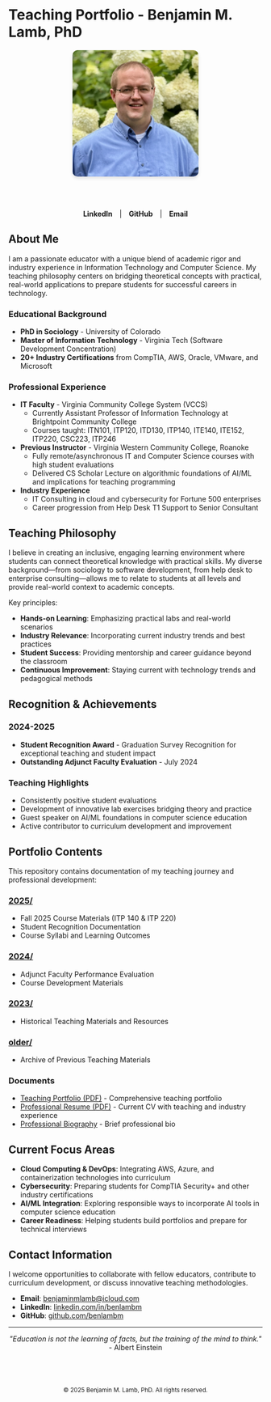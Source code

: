 # Teaching Portfolio - Benjamin M. Lamb, PhD

<div align="center">
  <img src="BenLamb.png" alt="Ben Lamb" width="250" style="border-radius: 10px; box-shadow: 0 4px 6px rgba(0, 0, 0, 0.1);">
  
  <br><br>
  
  <a href="https://www.linkedin.com/in/benlambm/" style="text-decoration: none; margin: 0 10px;">
    <strong>LinkedIn</strong>
  </a> |
  <a href="https://github.com/benlambm" style="text-decoration: none; margin: 0 10px;">
    <strong>GitHub</strong>
  </a> |
  <a href="mailto:benjaminmlamb@icloud.com" style="text-decoration: none; margin: 0 10px;">
    <strong>Email</strong>
  </a>
</div>

## About Me

I am a passionate educator with a unique blend of academic rigor and industry experience in Information Technology and Computer Science. My teaching philosophy centers on bridging theoretical concepts with practical, real-world applications to prepare students for successful careers in technology.

### Educational Background
- **PhD in Sociology** - University of Colorado
- **Master of Information Technology** - Virginia Tech (Software Development Concentration)
- **20+ Industry Certifications** from CompTIA, AWS, Oracle, VMware, and Microsoft

### Professional Experience
- **IT Faculty** - Virginia Community College System (VCCS)
  - Currently Assistant Professor of Information Technology at Brightpoint Community College
  - Courses taught: ITN101, ITP120, ITD130, ITP140, ITE140, ITE152, ITP220, CSC223, ITP246 
- **Previous Instructor** - Virginia Western Community College, Roanoke
  - Fully remote/asynchronous IT and Computer Science courses with high student evaluations
  - Delivered CS Scholar Lecture on algorithmic foundations of AI/ML and implications for teaching programming
- **Industry Experience**
  - IT Consulting in cloud and cybersecurity for Fortune 500 enterprises
  - Career progression from Help Desk T1 Support to Senior Consultant

## Teaching Philosophy

I believe in creating an inclusive, engaging learning environment where students can connect theoretical knowledge with practical skills. My diverse background—from sociology to software development, from help desk to enterprise consulting—allows me to relate to students at all levels and provide real-world context to academic concepts.

Key principles:
- **Hands-on Learning**: Emphasizing practical labs and real-world scenarios
- **Industry Relevance**: Incorporating current industry trends and best practices
- **Student Success**: Providing mentorship and career guidance beyond the classroom
- **Continuous Improvement**: Staying current with technology trends and pedagogical methods

## Recognition & Achievements

### 2024-2025
- **Student Recognition Award** - Graduation Survey Recognition for exceptional teaching and student impact
- **Outstanding Adjunct Faculty Evaluation** - July 2024

### Teaching Highlights
- Consistently positive student evaluations
- Development of innovative lab exercises bridging theory and practice
- Guest speaker on AI/ML foundations in computer science education
- Active contributor to curriculum development and improvement

## Portfolio Contents

This repository contains documentation of my teaching journey and professional development:

### [2025/](./2025)
- Fall 2025 Course Materials (ITP 140 & ITP 220)
- Student Recognition Documentation
- Course Syllabi and Learning Outcomes

### [2024/](./2024)
- Adjunct Faculty Performance Evaluation
- Course Development Materials

### [2023/](./2023)
- Historical Teaching Materials and Resources

### [older/](./older)
- Archive of Previous Teaching Materials

### Documents
- [Teaching Portfolio (PDF)](./BenjaminLamb_TeachingPortfolio.pdf) - Comprehensive teaching portfolio
- [Professional Resume (PDF)](./BenjaminLamb_Resume.pdf) - Current CV with teaching and industry experience
- [Professional Biography](./BenLamb-bio.txt) - Brief professional bio

## Current Focus Areas

- **Cloud Computing & DevOps**: Integrating AWS, Azure, and containerization technologies into curriculum
- **Cybersecurity**: Preparing students for CompTIA Security+ and other industry certifications
- **AI/ML Integration**: Exploring responsible ways to incorporate AI tools in computer science education
- **Career Readiness**: Helping students build portfolios and prepare for technical interviews

## Contact Information

I welcome opportunities to collaborate with fellow educators, contribute to curriculum development, or discuss innovative teaching methodologies.

- **Email**: benjaminmlamb@icloud.com
- **LinkedIn**: [linkedin.com/in/benlambm](https://www.linkedin.com/in/benlambm/)
- **GitHub**: [github.com/benlambm](https://github.com/benlambm)

---

<div align="center">
  <i>"Education is not the learning of facts, but the training of the mind to think."</i> - Albert Einstein
  
  <br><br>
  
  <sub>© 2025 Benjamin M. Lamb, PhD. All rights reserved.</sub>
</div>
